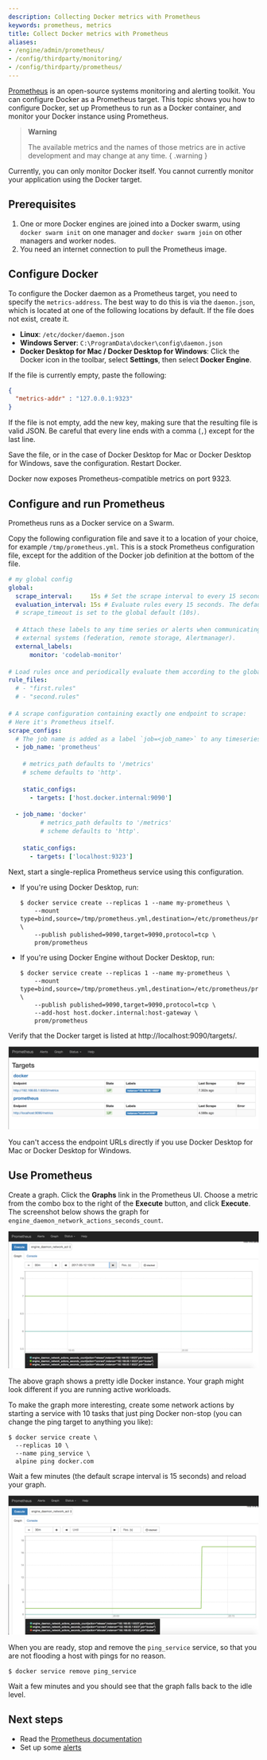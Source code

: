 ```yaml
---
description: Collecting Docker metrics with Prometheus
keywords: prometheus, metrics
title: Collect Docker metrics with Prometheus
aliases:
- /engine/admin/prometheus/
- /config/thirdparty/monitoring/
- /config/thirdparty/prometheus/
---
```


[Prometheus](https://prometheus.io/) is an open-source systems monitoring and
alerting toolkit. You can configure Docker as a Prometheus target. This topic
shows you how to configure Docker, set up Prometheus to run as a Docker
container, and monitor your Docker instance using Prometheus.

> **Warning**
>
> The available metrics and the names of those metrics are in active
> development and may change at any time.
{ .warning }

Currently, you can only monitor Docker itself. You cannot currently monitor your
application using the Docker target.

## Prerequisites

1.  One or more Docker engines are joined into a Docker swarm, using `docker
    swarm init` on one manager and `docker swarm join` on other managers and
    worker nodes.
2.  You need an internet connection to pull the Prometheus image.

## Configure Docker

To configure the Docker daemon as a Prometheus target, you need to specify the
`metrics-address`. The best way to do this is via the `daemon.json`, which is
located at one of the following locations by default. If the file does not
exist, create it.

- **Linux**: `/etc/docker/daemon.json`
- **Windows Server**: `C:\ProgramData\docker\config\daemon.json`
- **Docker Desktop for Mac / Docker Desktop for Windows**: Click the Docker icon in the toolbar,
  select **Settings**, then select **Docker Engine**.

If the file is currently empty, paste the following:

```json
{
  "metrics-addr" : "127.0.0.1:9323"
}
```

If the file is not empty, add the new key, making sure that the resulting
file is valid JSON. Be careful that every line ends with a comma (`,`) except
for the last line.

Save the file, or in the case of Docker Desktop for Mac or Docker Desktop for Windows, save the
configuration. Restart Docker.

Docker now exposes Prometheus-compatible metrics on port 9323.

## Configure and run Prometheus

Prometheus runs as a Docker service on a Swarm.

Copy the following configuration file and save it to a location of your choice,
for example `/tmp/prometheus.yml`. This is a stock Prometheus configuration file,
except for the addition of the Docker job definition at the bottom of the file.

```yml
# my global config
global:
  scrape_interval:     15s # Set the scrape interval to every 15 seconds. Default is every 1 minute.
  evaluation_interval: 15s # Evaluate rules every 15 seconds. The default is every 1 minute.
  # scrape_timeout is set to the global default (10s).

  # Attach these labels to any time series or alerts when communicating with
  # external systems (federation, remote storage, Alertmanager).
  external_labels:
      monitor: 'codelab-monitor'

# Load rules once and periodically evaluate them according to the global 'evaluation_interval'.
rule_files:
  # - "first.rules"
  # - "second.rules"

# A scrape configuration containing exactly one endpoint to scrape:
# Here it's Prometheus itself.
scrape_configs:
  # The job name is added as a label `job=<job_name>` to any timeseries scraped from this config.
  - job_name: 'prometheus'

    # metrics_path defaults to '/metrics'
    # scheme defaults to 'http'.

    static_configs:
      - targets: ['host.docker.internal:9090']

  - job_name: 'docker'
         # metrics_path defaults to '/metrics'
         # scheme defaults to 'http'.

    static_configs:
      - targets: ['localhost:9323']
```

Next, start a single-replica Prometheus service using this configuration.

- If you're using Docker Desktop, run:

  ```console
  $ docker service create --replicas 1 --name my-prometheus \
      --mount type=bind,source=/tmp/prometheus.yml,destination=/etc/prometheus/prometheus.yml \
      --publish published=9090,target=9090,protocol=tcp \
      prom/prometheus
  ```

- If you're using Docker Engine without Docker Desktop, run:

  ```console
  $ docker service create --replicas 1 --name my-prometheus \
      --mount type=bind,source=/tmp/prometheus.yml,destination=/etc/prometheus/prometheus.yml \
      --publish published=9090,target=9090,protocol=tcp \
      --add-host host.docker.internal:host-gateway \
      prom/prometheus
  ```

Verify that the Docker target is listed at http://localhost:9090/targets/.

![Prometheus targets page](images/prometheus-targets.png)

You can't access the endpoint URLs directly if you use Docker Desktop 
for Mac or Docker Desktop for Windows.

## Use Prometheus

Create a graph. Click the **Graphs** link in the Prometheus UI. Choose a metric
from the combo box to the right of the **Execute** button, and click
**Execute**. The screenshot below shows the graph for
`engine_daemon_network_actions_seconds_count`.

![Prometheus engine_daemon_network_actions_seconds_count report](images/prometheus-graph_idle.png)

The above graph shows a pretty idle Docker instance. Your graph might look
different if you are running active workloads.

To make the graph more interesting, create some network actions by starting
a service with 10 tasks that just ping Docker non-stop (you can change the
ping target to anything you like):

```console
$ docker service create \
  --replicas 10 \
  --name ping_service \
  alpine ping docker.com
```

Wait a few minutes (the default scrape interval is 15 seconds) and reload
your graph.

![Prometheus engine_daemon_network_actions_seconds_count report](images/prometheus-graph_load.png)

When you are ready, stop and remove the `ping_service` service, so that you
are not flooding a host with pings for no reason.

```console
$ docker service remove ping_service
```

Wait a few minutes and you should see that the graph falls back to the idle
level.


## Next steps

- Read the [Prometheus documentation](https://prometheus.io/docs/introduction/overview/)
- Set up some [alerts](https://prometheus.io/docs/alerting/overview/)